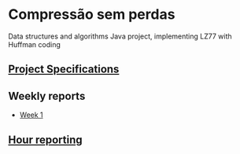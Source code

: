 # Compressão sem perdas
Data structures and algorithms Java project, implementing LZ77 with Huffman coding

## [Project Specifications](https://github.com/sainikumara/compressao_sem_perdas/blob/master/documentation/Design_document.md)

## Weekly reports
- [Week 1](https://github.com/sainikumara/compressao_sem_perdas/blob/master/documentation/Weekly_report_1.md)

## [Hour reporting]()
